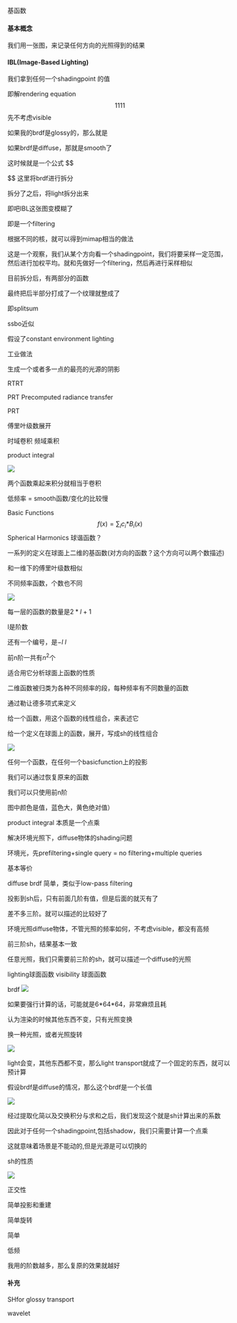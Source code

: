 基函数

#### 基本概念

我们用一张图，来记录任何方向的光照得到的结果



#### IBL(Image-Based Lighting)

我们拿到任何一个shadingpoint 的值

即解rendering equation
$$
1111
$$
先不考虑visible



如果我的brdf是glossy的，那么就是

如果brdf是diffuse，那就是smooth了

这时候就是一个公式
$$

$$
这里将brdf进行拆分

拆分了之后，将light拆分出来

即吧IBL这张图变模糊了

即是一个filtering

根据不同的核，就可以得到mimap相当的做法



这是一个观察，我们从某个方向看一个shadingpoint，我们将要采样一定范围，然后进行加权平均。就和先做好一个filtering，然后再进行采样相似

目前拆分后，有两部分的函数

最终把后半部分打成了一个纹理就整成了

即splitsum



ssbo近似

假设了constant environment lighting



工业做法 

生成一个或者多一点的最亮的光源的阴影

RTRT

PRT Precomputed radiance transfer



PRT

傅里叶级数展开

时域卷积 频域乘积

product integral 

![](productintegral.png)



两个函数乘起来积分就相当于卷积

低频率 = smooth函数/变化的比较慢



Basic Functions 
$$
f(x) = \sum_i{c_i*}B_i(x)
$$
Spherical Harmonics 球谐函数？

一系列的定义在球面上二维的基函数(对方向的函数？这个方向可以两个数描述)

和一维下的傅里叶级数相似

不同频率函数，个数也不同

![](sh.png)

每一层的函数的数量是$2*l+1$

l是阶数

还有一个编号，是$-l~l$

前n阶一共有$n^2$个

适合用它分析球面上函数的性质

二维函数被归类为各种不同频率的段，每种频率有不同数量的函数

通过勒让德多项式来定义

给一个函数，用这个函数的线性组合，来表述它

给一个定义在球面上的函数，展开，写成sh的线性组合

![](pi.png)

任何一个函数，在任何一个basicfunction上的投影

我们可以通过恢复原来的函数

我们可以只使用前n阶

图中颜色是值，蓝色大，黄色绝对值）

product integral  本质是一个点乘

解决环境光照下，diffuse物体的shading问题

环境光，先prefiltering+single query = no filtering+multiple queries

基本等价



diffuse brdf 简单，类似于low-pass filtering

投影到sh后，只有前面几阶有值，但是后面的就灭有了

差不多三阶。就可以描述的比较好了



环境光照diffuse物体，不管光照的频率如何，不考虑visible，都没有高频

前三阶sh，结果基本一致

任意光照，我们只需要前三阶的sh，就可以描述一个diffuse的光照



lighting球面函数 visibility 球面函数

brdf  ![](render.png)

如果要强行计算的话，可能就是6\*64\*64，非常麻烦且耗

认为渲染的时候其他东西不变，只有光照变换

换一种光照，或者光照旋转

![](lightingcal.png)

light会变，其他东西都不变，那么light transport就成了一个固定的东西，就可以预计算

假设brdf是diffuse的情况，那么这个brdf是一个长值

![](diffusecase.png)

经过提取化简以及交换积分与求和之后，我们发现这个就是sh计算出来的系数

因此对于任何一个shadingpoint,包括shadow，我们只需要计算一个点乘

这就意味着场景是不能动的,但是光源是可以切换的

sh的性质

![](positive.png)

正交性

简单投影和重建

简单旋转

简单

低频

我用的阶数越多，那么复原的效果就越好



#### 补充

SHfor glossy transport

wavelet



